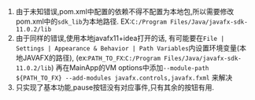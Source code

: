 1. 由于未知错误,pom.xml中配置的依赖不得不配置为本地包,所以需要修改pom.xml中的`sdk_lib`为本地路径.
EX:`C:/Program Files/Java/javafx-sdk-11.0.2/lib`
2. 由于同样的错误,使用本地javafx11+idea打开的话,
有可能要在`File | Settings | Appearance & Behavior | Path Variables`内设置环境变量(本地JAVAFX的路径),
(ex:`PATH_TO_FX`:`C:/Program Files/Java/javafx-sdk-11.0.2/lib`)
再在MainApp的VM options中添加`--module-path ${PATH_TO_FX} --add-modules javafx.controls,javafx.fxml`
来解决
3. 只实现了基本功能,pause按钮没有对应事件,只有其余的按钮有用.
